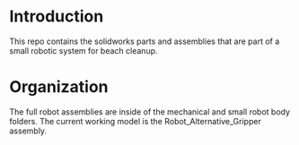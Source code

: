 # Introduction 
This repo contains the solidworks parts and assemblies that are part of a small robotic system for beach cleanup. 

# Organization 
The full robot assemblies are inside of the mechanical and small robot body folders. The current working model is the Robot_Alternative_Gripper assembly. 
